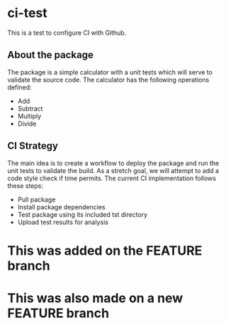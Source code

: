 # ci-test
This is a test to configure CI with Github.

## About the package
The package is a simple calculator with a unit tests which will serve to validate the source code.
The calculator has the following operations defined:
- Add
- Subtract
- Multiply
- Divide

## CI Strategy
The main idea is to create a workflow to deploy the package and run the unit tests to validate the build.
As a stretch goal, we will attempt to add a code style check if time permits.
The current CI implementation follows these steps:
- Pull package
- Install package dependencies
- Test package using its included tst directory
- Upload test results for analysis
# This was added on the FEATURE branch
# This was also made on a new FEATURE branch
